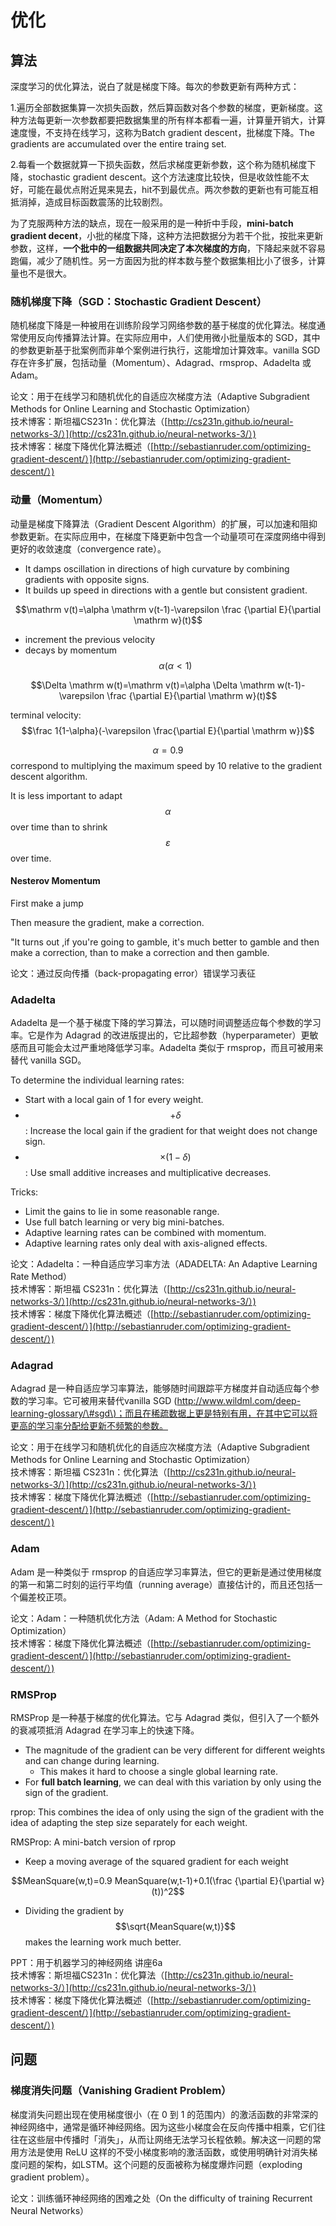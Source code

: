 # 优化

## 算法

深度学习的优化算法，说白了就是梯度下降。每次的参数更新有两种方式：

1.遍历全部数据集算一次损失函数，然后算函数对各个参数的梯度，更新梯度。这种方法每更新一次参数都要把数据集里的所有样本都看一遍，计算量开销大，计算速度慢，不支持在线学习，这称为Batch gradient descent，批梯度下降。The gradients are accumulated over the entire traing set.

2.每看一个数据就算一下损失函数，然后求梯度更新参数，这个称为随机梯度下降，stochastic gradient descent。这个方法速度比较快，但是收敛性能不太好，可能在最优点附近晃来晃去，hit不到最优点。两次参数的更新也有可能互相抵消掉，造成目标函数震荡的比较剧烈。

为了克服两种方法的缺点，现在一般采用的是一种折中手段，**mini-batch gradient decent**，小批的梯度下降，这种方法把数据分为若干个批，按批来更新参数，这样，**一个批中的一组数据共同决定了本次梯度的方向**，下降起来就不容易跑偏，减少了随机性。另一方面因为批的样本数与整个数据集相比小了很多，计算量也不是很大。

### 随机梯度下降（SGD：Stochastic Gradient Descent）

随机梯度下降是一种被用在训练阶段学习网络参数的基于梯度的优化算法。梯度通常使用反向传播算法计算。在实际应用中，人们使用微小批量版本的 SGD，其中的参数更新基于批案例而非单个案例进行执行，这能增加计算效率。vanilla SGD 存在许多扩展，包括动量（Momentum）、Adagrad、rmsprop、Adadelta 或 Adam。

论文：用于在线学习和随机优化的自适应次梯度方法（Adaptive Subgradient Methods for Online Learning and Stochastic Optimization）  
技术博客：斯坦福CS231n：优化算法（[http://cs231n.github.io/neural-networks-3/）](http://cs231n.github.io/neural-networks-3/）)  
技术博客：梯度下降优化算法概述（[http://sebastianruder.com/optimizing-gradient-descent/）](http://sebastianruder.com/optimizing-gradient-descent/）)

### 动量（Momentum）

动量是梯度下降算法（Gradient Descent Algorithm）的扩展，可以加速和阻抑参数更新。在实际应用中，在梯度下降更新中包含一个动量项可在深度网络中得到更好的收敛速度（convergence rate）。

* It damps oscillation in directions of high curvature by combining gradients with opposite signs.
* It builds up speed in directions with a gentle but consistent gradient.

$$\mathrm v(t)=\alpha \mathrm v(t-1)-\varepsilon \frac {\partial E}{\partial \mathrm w}(t)$$

* increment the previous velocity
* decays by momentum $$\alpha(\alpha<1)$$ 

$$\Delta \mathrm w(t)=\mathrm v(t)=\alpha \Delta \mathrm w(t-1)-\varepsilon \frac {\partial E}{\partial \mathrm w}(t)$$

terminal velocity:$$\frac 1{1-\alpha}(-\varepsilon \frac{\partial E}{\partial \mathrm w})$$

$$\alpha=0.9$$ correspond to multiplying the maximum speed by 10 relative to the gradient descent algorithm. 

It is less important to adapt $$\alpha$$ over time than to shrink $$\varepsilon$$ over time.

#### Nesterov Momentum

First make a jump

Then measure the gradient, make a correction.

"It turns out ,if you're going to gamble, it's much better to gamble and then make a correction, than to make a correction and then gamble.

论文：通过反向传播（back-propagating error）错误学习表征

### Adadelta

 Adadelta 是一个基于梯度下降的学习算法，可以随时间调整适应每个参数的学习率。它是作为 Adagrad 的改进版提出的，它比超参数（hyperparameter）更敏感而且可能会太过严重地降低学习率。Adadelta 类似于 rmsprop，而且可被用来替代 vanilla SGD。

To determine the individual learning rates:

* Start with a local gain of 1 for every weight.
* $$+\delta$$ : Increase the local gain if the gradient for that weight does not change sign.
* $$\times(1-\delta)$$ : Use small additive increases and multiplicative decreases.

Tricks:

* Limit the gains to lie in some reasonable range.
* Use full batch learning or very big mini-batches.
* Adaptive learning rates can be combined with momentum.
* Adaptive learning rates only deal with axis-aligned effects.

论文：Adadelta：一种自适应学习率方法（ADADELTA: An Adaptive Learning Rate Method）  
技术博客：斯坦福 CS231n：优化算法（[http://cs231n.github.io/neural-networks-3/）](http://cs231n.github.io/neural-networks-3/）)  
技术博客：梯度下降优化算法概述（[http://sebastianruder.com/optimizing-gradient-descent/）](http://sebastianruder.com/optimizing-gradient-descent/）)

### Adagrad

Adagrad 是一种自适应学习率算法，能够随时间跟踪平方梯度并自动适应每个参数的学习率。它可被用来替代vanilla SGD \([http://www.wildml.com/deep-learning-glossary/\#sgd\)；而且在稀疏数据上更是特别有用，在其中它可以将更高的学习率分配给更新不频繁的参数。](http://www.wildml.com/deep-learning-glossary/#sgd%29；而且在稀疏数据上更是特别有用，在其中它可以将更高的学习率分配给更新不频繁的参数。)

论文：用于在线学习和随机优化的自适应次梯度方法（Adaptive Subgradient Methods for Online Learning and Stochastic Optimization）  
技术博客：斯坦福 CS231n：优化算法（[http://cs231n.github.io/neural-networks-3/）](http://cs231n.github.io/neural-networks-3/）)  
技术博客：梯度下降优化算法概述（[http://sebastianruder.com/optimizing-gradient-descent/）](http://sebastianruder.com/optimizing-gradient-descent/）)

### Adam

Adam 是一种类似于 rmsprop 的自适应学习率算法，但它的更新是通过使用梯度的第一和第二时刻的运行平均值（running average）直接估计的，而且还包括一个偏差校正项。

论文：Adam：一种随机优化方法（Adam: A Method for Stochastic Optimization）  
技术博客：梯度下降优化算法概述（[http://sebastianruder.com/optimizing-gradient-descent/）](http://sebastianruder.com/optimizing-gradient-descent/）)

### RMSProp

RMSProp 是一种基于梯度的优化算法。它与 Adagrad 类似，但引入了一个额外的衰减项抵消 Adagrad 在学习率上的快速下降。

* The magnitude of the gradient can be very different for different weights and can change during learning.
  * This makes it hard to choose a single global learning rate.
* For **full batch learning**, we can deal with this variation by only using the sign of the gradient.

rprop: This combines the idea of only using the sign of the gradient with the idea of adapting the step size separately for each weight.

RMSProp: A mini-batch version of rprop

* Keep a moving average of the squared gradient for each weight

$$MeanSquare(w,t)=0.9 MeanSquare(w,t-1)+0.1(\frac {\partial E}{\partial w}(t))^2$$

* Dividing the gradient by $$\sqrt{MeanSquare(w,t)}$$ makes the learning work much better.



PPT：用于机器学习的神经网络 讲座6a  
技术博客：斯坦福CS231n：优化算法（[http://cs231n.github.io/neural-networks-3/）](http://cs231n.github.io/neural-networks-3/）)  
技术博客：梯度下降优化算法概述（[http://sebastianruder.com/optimizing-gradient-descent/）](http://sebastianruder.com/optimizing-gradient-descent/）)

## 问题

### 梯度消失问题（Vanishing Gradient Problem）

梯度消失问题出现在使用梯度很小（在 0 到 1 的范围内）的激活函数的非常深的神经网络中，通常是循环神经网络。因为这些小梯度会在反向传播中相乘，它们往往在这些层中传播时「消失」，从而让网络无法学习长程依赖。解决这一问题的常用方法是使用 ReLU 这样的不受小梯度影响的激活函数，或使用明确针对消失梯度问题的架构，如LSTM。这个问题的反面被称为梯度爆炸问题（exploding gradient problem）。

论文：训练循环神经网络的困难之处（On the difficulty of training Recurrent Neural Networks）


